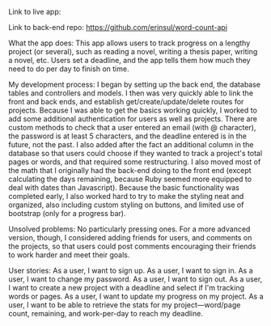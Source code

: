 Link to live app:

Link to back-end repo: https://github.com/erinsul/word-count-api

What the app does: This app allows users to track progress on a lengthy project (or several), such as reading a novel, writing a thesis paper, writing a novel, etc. Users set
a deadline, and the app tells them how much they need to do per day to finish
on time.

My development process: I began by setting up the back end, the database tables
and controllers and models. I then was very quickly able to link the front and back
ends, and establish get/create/update/delete routes for projects. Because I was
able to get the basics working quickly, I worked to add some additional authentication
for users as well as projects. There are custom methods to check that a user entered
an email (with @ character), the password is at least 5 characters, and the deadline
entered is in the future, not the past. I also added after the fact an additional
column in the database so that users could choose if they wanted to track a project's
total pages or words, and that required some restructuring. I also moved most of
the math that I originally had the back-end doing to the front end (except calculating
the days remaining, because Ruby seemed more equipped to deal with dates than Javascript).
Because the basic functionality was completed early, I also worked hard to try to
make the styling neat and organized, also including custom styling on buttons, and
limited use of bootstrap (only for a progress bar).

Unsolved problems: No particularly pressing ones. For a more advanced version, though,
I considered adding friends for users, and comments on the projects, so that users
could post comments encouraging their friends to work harder and meet their goals.

User stories:
As a user, I want to sign up.
As a user, I want to sign in.
As a user, I want to change my password.
As a user, I want to sign out.
As a user, I want to create a new project with a deadline and select if I'm
tracking words or pages.
As a user, I want to update my progress on my project.
As a user, I want to be able to retrieve the stats for my project—word/page
count, remaining, and work-per-day to reach my deadline.
